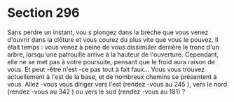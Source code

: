 # Section 296

Sans perdre un instant, vou s plongez dans la brèche que vous
venez d'ouvrir dans la clôture et vous courez du plus vite que
vous le pouvez. Il était temps : vous venez à peine de vous
dissimuler derrière le tronc d'un arbre, lorsqu'une patrouille
arrive à la hauteur de l'ouverture. Cependant, elle ne se met pas à
votre poursuite, pensant que le froid aura raison de vous. Et
peut -être n'est -ce pas tout à fait faux... Vous vous trouvez
actuellement à l'est de la base, et de nombreux chemins se
présentent à vous. Allez -vous vous diriger  vers l'est (rendez -vous
au 245 ), vers le nord (rendez -vous au 342 ) ou vers le sud
(rendez -vous au 181) ?